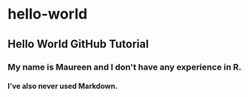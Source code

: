 # hello-world
## Hello World GitHub Tutorial
### My name is Maureen and I don't have any experience in R.
#### I've also never used Markdown. 
